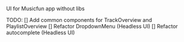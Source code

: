 UI for Musicfun app without libs

TODO:
[] Add common components for TrackOverview and PlaylistOverview
[] Refactor DropdownMenu (Headless UI)
[] Refactor autocomplete (Headless UI)
